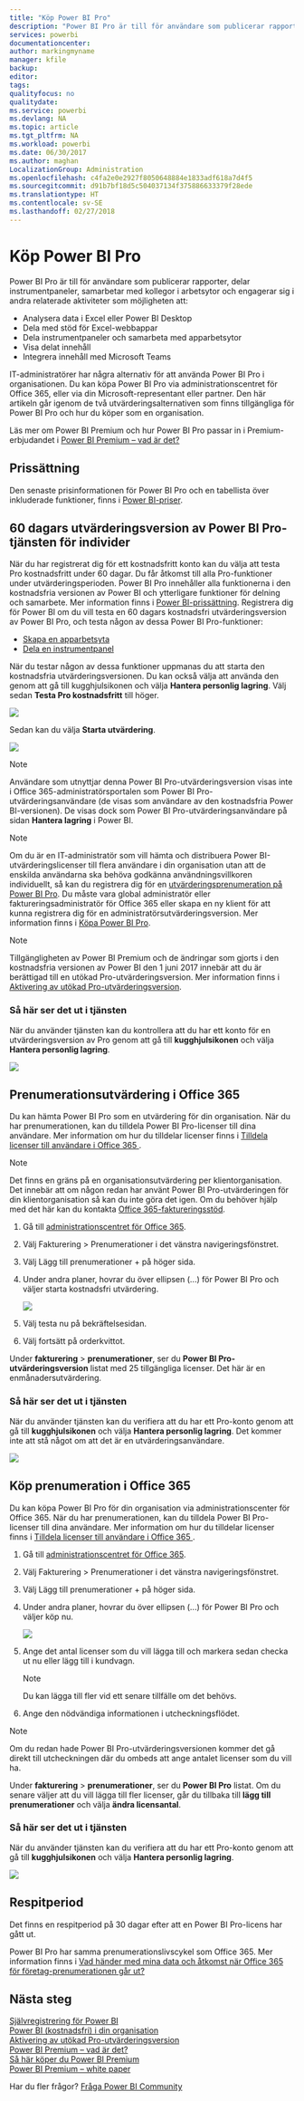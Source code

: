 ```yaml
---
title: "Köp Power BI Pro"
description: "Power BI Pro är till för användare som publicerar rapporter, delar instrumentpaneler, samarbetar med kollegor i arbetsytor och engagerar sig i andra relaterade aktiviteter."
services: powerbi
documentationcenter: 
author: markingmyname
manager: kfile
backup: 
editor: 
tags: 
qualityfocus: no
qualitydate: 
ms.service: powerbi
ms.devlang: NA
ms.topic: article
ms.tgt_pltfrm: NA
ms.workload: powerbi
ms.date: 06/30/2017
ms.author: maghan
LocalizationGroup: Administration
ms.openlocfilehash: c4fa2e0e2927f8050648884e1833adf618a7d4f5
ms.sourcegitcommit: d91b7bf18d5c504037134f375886633379f28ede
ms.translationtype: HT
ms.contentlocale: sv-SE
ms.lasthandoff: 02/27/2018
---
```

# <a name="purchasing-power-bi-pro"></a>Köp Power BI Pro
Power BI Pro är till för användare som publicerar rapporter, delar instrumentpaneler, samarbetar med kollegor i arbetsytor och engagerar sig i andra relaterade aktiviteter som möjligheten att:

* Analysera data i Excel eller Power BI Desktop
* Dela med stöd för Excel-webbappar
* Dela instrumentpaneler och samarbeta med apparbetsytor
* Visa delat innehåll
* Integrera innehåll med Microsoft Teams

IT-administratörer har några alternativ för att använda Power BI Pro i organisationen. Du kan köpa Power BI Pro via administrationscentret för Office 365, eller via din Microsoft-representant eller partner. Den här artikeln går igenom de två utvärderingsalternativen som finns tillgängliga för Power BI Pro och hur du köper som en organisation.

Läs mer om Power BI Premium och hur Power BI Pro passar in i Premium-erbjudandet i [Power BI Premium – vad är det?](service-premium.md)

## <a name="pricing"></a>Prissättning
Den senaste prisinformationen för Power BI Pro och en tabellista över inkluderade funktioner, finns i [Power BI-priser](https://powerbi.microsoft.com/pricing/).

## <a name="in-service-power-bi-pro-60-day-trial-for-individuals"></a>60 dagars utvärderingsversion av Power BI Pro-tjänsten för individer
När du har registrerat dig för ett kostnadsfritt konto kan du välja att testa Pro kostnadsfritt under 60 dagar. Du får åtkomst till alla Pro-funktioner under utvärderingsperioden. Power BI Pro innehåller alla funktionerna i den kostnadsfria versionen av Power BI och ytterligare funktioner för delning och samarbete. Mer information finns i [Power BI-prissättning](https://powerbi.microsoft.com/pricing). Registrera dig för Power BI om du vill testa en 60 dagars kostnadsfri utvärderingsversion av Power BI Pro, och testa någon av dessa Power BI Pro-funktioner:

* [Skapa en apparbetsyta](service-create-distribute-apps.md)
* [Dela en instrumentpanel](service-share-dashboards.md)

När du testar någon av dessa funktioner uppmanas du att starta den kostnadsfria utvärderingsversionen. Du kan också välja att använda den genom att gå till kugghjulsikonen och välja **Hantera personlig lagring**. Välj sedan **Testa Pro kostnadsfritt** till höger.

![](media/service-admin-purchasing-power-bi-pro/powerbi-pro-trial1.png)

Sedan kan du välja **Starta utvärdering**.

![](media/service-admin-purchasing-power-bi-pro/powerbi-pro-trial2.png)

> [!NOTE]
> Användare som utnyttjar denna Power BI Pro-utvärderingsversion visas inte i Office 365-administratörsportalen som Power BI Pro-utvärderingsanvändare (de visas som användare av den kostnadsfria Power BI-versionen). De visas dock som Power BI Pro-utvärderingsanvändare på sidan **Hantera lagring** i Power BI.

> [!NOTE]
> Om du är en IT-administratör som vill hämta och distribuera Power BI-utvärderingslicenser till flera användare i din organisation utan att de enskilda användarna ska behöva godkänna användningsvillkoren individuellt, så kan du registrera dig för en [utvärderingsprenumeration på Power BI Pro](https://portal.office.com/Signup/MainSignup15.aspx?OfferId=d59682f3-3e3b-4686-9c00-7c7c1c736085&dl=POWER_BI_PRO). Du måste vara global administratör eller faktureringsadministratör för Office 365 eller skapa en ny klient för att kunna registrera dig för en administratörsutvärderingsversion. Mer information finns i [Köpa Power BI Pro](service-admin-purchasing-power-bi-pro.md).

> [!NOTE]
> Tillgängligheten av Power BI Premium och de ändringar som gjorts i den kostnadsfria versionen av Power BI den 1 juni 2017 innebär att du är berättigad till en utökad Pro-utvärderingsversion. Mer information finns i [Aktivering av utökad Pro-utvärderingsversion](service-extended-pro-trial.md).

### <a name="what-this-looks-like-within-the-service"></a>Så här ser det ut i tjänsten
När du använder tjänsten kan du kontrollera att du har ett konto för en utvärderingsversion av Pro genom att gå till **kugghjulsikonen** och välja **Hantera personlig lagring**.

![](media/service-admin-purchasing-power-bi-pro/powerbi-pro-trial3.png)

## <a name="subscription-trial-in-office-365"></a>Prenumerationsutvärdering i Office 365
Du kan hämta Power BI Pro som en utvärdering för din organisation. När du har prenumerationen, kan du tilldela Power BI Pro-licenser till dina användare. Mer information om hur du tilldelar licenser finns i [Tilldela licenser till användare i Office 365 ](https://support.office.com/article/Assign-or-unassign-licenses-for-Office-365-for-business-997596b5-4173-4627-b915-36abac6786dc).

> [!NOTE]
> Det finns en gräns på en organisationsutvärdering per klientorganisation. Det innebär att om någon redan har använt Power BI Pro-utvärderingen för din klientorganisation så kan du inte göra det igen. Om du behöver hjälp med det här kan du kontakta [Office 365-faktureringsstöd](https://support.office.microsoft.com/article/Contact-Office-365-for-business-support-Admin-Help-32a17ca7-6fa0-4870-8a8d-e25ba4ccfd4b?CorrelationId=552bbf37-214f-4202-80cb-b94240dcd671&ui=en-US&rs=en-US&ad=US#BKMK_call_support).
> 

1. Gå till [administrationscentret för Office 365](https://portal.office.com/admin/default.aspx).
2. Välj Fakturering > Prenumerationer i det vänstra navigeringsfönstret.
3. Välj Lägg till prenumerationer + på höger sida.
4. Under andra planer, hovrar du över ellipsen (...) för Power BI Pro och väljer starta kostnadsfri utvärdering.
   
    ![](media/service-admin-purchasing-power-bi-pro/organization-pro-trial1.png)
5. Välj testa nu på bekräftelsesidan.
6. Välj fortsätt på orderkvittot.

Under **fakturering** > **prenumerationer**, ser du **Power BI Pro-utvärderingsversion** listat med 25 tillgängliga licenser. Det här är en enmånadersutvärdering.

### <a name="what-this-looks-like-within-the-service"></a>Så här ser det ut i tjänsten
När du använder tjänsten kan du verifiera att du har ett Pro-konto genom att gå till **kugghjulsikonen** och välja **Hantera personlig lagring**. Det kommer inte att stå något om att det är en utvärderingsanvändare.

![](media/service-admin-purchasing-power-bi-pro/powerbi-pro3.png)

## <a name="purchase-subscription-in-office-365"></a>Köp prenumeration i Office 365
Du kan köpa Power BI Pro för din organisation via administrationscenter för Office 365. När du har prenumerationen, kan du tilldela Power BI Pro-licenser till dina användare. Mer information om hur du tilldelar licenser finns i [Tilldela licenser till användare i Office 365 ](https://support.office.com/article/Assign-or-unassign-licenses-for-Office-365-for-business-997596b5-4173-4627-b915-36abac6786dc).

1. Gå till [administrationscentret för Office 365](https://portal.office.com/admin/default.aspx).
2. Välj Fakturering > Prenumerationer i det vänstra navigeringsfönstret.
3. Välj Lägg till prenumerationer + på höger sida.
4. Under andra planer, hovrar du över ellipsen (...) för Power BI Pro och väljer köp nu.
   
    ![](media/service-admin-purchasing-power-bi-pro/organization-pro1.png)
5. Ange det antal licenser som du vill lägga till och markera sedan checka ut nu eller lägg till i kundvagn.
   
   > [!NOTE]
   > Du kan lägga till fler vid ett senare tillfälle om det behövs.
   > 
   > 
6. Ange den nödvändiga informationen i utcheckningsflödet.

> [!NOTE]
> Om du redan hade Power BI Pro-utvärderingsversionen kommer det gå direkt till utcheckningen där du ombeds att ange antalet licenser som du vill ha.
> 
> 

Under **fakturering** > **prenumerationer**, ser du **Power BI Pro** listat. Om du senare väljer att du vill lägga till fler licenser, går du tillbaka till **lägg till prenumerationer** och välja **ändra licensantal**.

### <a name="what-this-looks-like-within-the-service"></a>Så här ser det ut i tjänsten
När du använder tjänsten kan du verifiera att du har ett Pro-konto genom att gå till **kugghjulsikonen** och välja **Hantera personlig lagring**.

![](media/service-admin-purchasing-power-bi-pro/powerbi-pro3.png)

## <a name="grace-period"></a>Respitperiod
Det finns en respitperiod på 30 dagar efter att en Power BI Pro-licens har gått ut. 

Power BI Pro har samma prenumerationslivscykel som Office 365. Mer information finns i [Vad händer med mina data och åtkomst när Office 365 för företag-prenumerationen går ut?](https://support.office.com/en-us/article/What-happens-to-my-data-and-access-when-my-Office-365-for-business-subscription-ends-4436582f-211a-45ec-b72e-33647f97d8a3)

## <a name="next-steps"></a>Nästa steg
[Självregistrering för Power BI](service-self-service-signup-for-power-bi.md)  
[Power BI (kostnadsfri) i din organisation](service-admin-service-free-in-your-organization.md)  
[Aktivering av utökad Pro-utvärderingsversion](service-extended-pro-trial.md)  
[Power BI Premium – vad är det?](service-premium.md)  
[Så här köper du Power BI Premium](service-admin-premium-purchase.md)  
[Power BI Premium – white paper](https://aka.ms/pbipremiumwhitepaper)  

Har du fler frågor? [Fråga Power BI Community](http://community.powerbi.com/)

